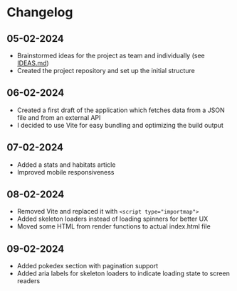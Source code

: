 # Changelog

## 05-02-2024

- Brainstormed ideas for the project as team and individually (see [IDEAS.md](./IDEAS.md))
- Created the project repository and set up the initial structure

## 06-02-2024

- Created a first draft of the application which fetches data from a JSON file and from an external API
- I decided to use Vite for easy bundling and optimizing the build output

## 07-02-2024

- Added a stats and habitats article
- Improved mobile responsiveness

## 08-02-2024

- Removed Vite and replaced it with `<script type="importmap">`
- Added skeleton loaders instead of loading spinners for better UX
- Moved some HTML from render functions to actual index.html file

## 09-02-2024

- Added pokedex section with pagination support
- Added aria labels for skeleton loaders to indicate loading state to screen readers
